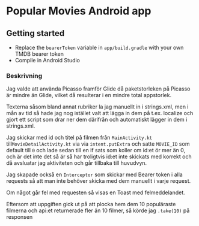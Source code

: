 # Popular Movies Android app
## Getting started

- Replace the `bearerToken` variable in `app/build.gradle` with your own TMDB bearer token
- Compile in Android Studio

### Beskrivning
Jag valde att använda Picasso framför Glide då paketstorleken på Picasso är mindre än Glide, vilket då resulterar i en mindre total appstorlek.

Texterna såsom bland annat rubriker la jag manuellt in i strings.xml, men i mån av tid så hade jag nog istället valt att lägga in dem på t.ex. localize och gjort ett script som drar ner dem därifrån och automatiskt lägger in dem i strings.xml.

Jag skickar med id och titel på filmen från `MainActivity.kt` till`MovieDetailActivity.kt` via via `intent.putExtra` och satte `MOVIE_ID` som default till `0` och lade sedan till en if sats som koller om id:et ör mer än 0, och är det inte det så är så har troligtvis id:et inte skickats med korrekt och då avsluatar jag aktiviteten och går tillbaka till huvudvyn.

Jag skapade också en `Interceptor` som skickar med Bearer token i alla requests så att man inte behöver skicka med dem manuellt i varje request.

Om något går fel med requesten så visas en Toast med felmeddelandet.

Eftersom att uppgiften gick ut på att plocka hem dem 10 populäraste filmerna och api:et returnerade fler än 10 filmer, så körde jag `.take(10)` på responsen


